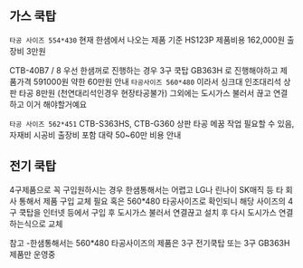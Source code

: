 ## 가스 쿡탑
`타공 사이즈 554*430`
현재 한샘에서 나오는 제품 기준 HS123P 
제품비용 162,000원 
출장비 3만원


CTB-40B7 / 8
우선 한샘꺼로 진행하는 경우 
3구 쿡탑 GB363H 로 진행해야하고 제품가격 591000원
약한 60만원 안내
`타공사이즈 560*480` 이라서 싱크대 인조대리석 상판 타공 8만원 (천연대리석인경우 현장타공불가)
그외에는 도시가스 불러서 끊고 연결하고 이거 해야할거예요

`타공 사이즈 562*451`
CTB-S363HS, CTB-G360
상판 타공 메꿈 작업 필요할 수 있음, 자재비 시공비 출장비 포함 대략 50~60만 비용 안내


## 전기 쿡탑
4구제품으로 꼭 구입원하시는 경우 한샘통해서는 어렵고
LG나 린나이 SK매직 등 타 회사 통해서 제품 구입 교체 필요
혹은 560*480 타공사이즈로 확인되니 해당 사이즈의 4구 쿡탑을 인터넷 등에서 구입 후 도시가스 불러서 연결끊고 설치 후 다시 도시가스 연결하는식으로 교체 

참고 -한샘통해서는 560*480 타공사이즈의 제품은 3구 전기쿡탑 또는 3구 GB363H 제품만 운영중